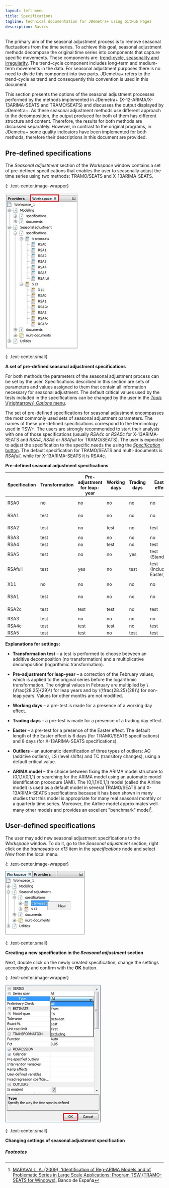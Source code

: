 ```yaml
---
layout: left-menu
title: Specifications
tagline: technical documentation for JDemetra+ using GitHub Pages
description: Basics
---
```


The primary aim of the seasonal adjustment process is to remove seasonal
fluctuations from the time series. To achieve this goal, seasonal
adjustment methods decompose the original time series into components
that capture specific movements. These components are: [trend-cycle,
seasonality and irregularity](../theory/index.html). The trend-cycle component
includes long-term and medium-term movements in the data. For seasonal
adjustment purposes there is no need to divide this component into two
parts. JDemetra+ refers to the trend-cycle as trend and consequently
this convention is used in this document.

This section presents the options of the seasonal adjustment processes
performed by the methods implemented in JDemetra+
(X-12-ARIMA/X-13ARIMA-SEATS and TRAMO/SEATS) and discusses the output
displayed by JDemetra+. As these seasonal adjustment methods use
different approach to the decomposition, the output produced for both of
them has different structure and content. Therefore, the results for
both methods are discussed separately. However, in contrast to the
original programs, in JDemetra+ some quality indicators have been
implemented for both methods, therefore their descriptions in this
document are provided.

Pre-defined specifications
--------------

The *Seasonal adjustment* section of the *Workspace* window contains a
set of pre-defined specifications that enables the user to seasonally
adjust the time series using two methods: TRAMO/SEATS and
X-13ARIMA-SEATS.

{: .text-center.image-wrapper}

![Text](/assets/img/reference-manual/manual/RM_C_pic19.jpg)

{: .text-center.small}

**A set of pre-defined seasonal adjustment specifications**

For both methods the parameters of the seasonal adjustment process can
be set by the user. Specifications described in this section are sets of
parameters and values assigned to them that contain all information
necessary for seasonal adjustment. The default critical values used by
the tests included in the specifications can be changed by the user in
the [*Tools* \\(\rightarrow\\) *Options* menu](../reference-manual/tools.html#options).

The set of pre-defined specifications for seasonal adjustment
encompasses the most commonly used sets of seasonal adjustment
parameters. The names of these pre-defined specifications correspond to
the terminology used in TSW+. The users are strongly recommended to
start their analysis with one of those specifications (usually *RSA4c*
or *RSA5c* for X-13ARIMA-SEATS and *RSA4*, *RSA5* or *RSAfull* for
TRAMO/SEATS). The user is expected to adjust the specification to the
specific needs the using the [*Specification* button](../case-studies/modelling-advanced.html). The default specification for TRAMO/SEATS
and multi-documents is *RSAfull*, while for X-13ARIMA-SEATS it is RSA4c.

**Pre-defined seasonal adjustment specifications**

<table class="table table-style">
<thead>
<tr class="header">
<th><strong>Specification</strong></th>
<th><strong>Transformation</strong></th>
<th><strong>Pre-adjustment <br/> for leap-year</strong></th>
<th><strong>Working days</strong></th>
<th><strong>Trading days</strong></th>
<th><strong>Easter effect</strong></th>
<th><strong>Outliers</strong></th>
<th><strong>ARIMA model</strong></th>
</tr>
</thead>
<tbody>
<tr class="odd">
<td>RSA0</td>
<td>no</td>
<td>no</td>
<td>no</td>
<td>no</td>
<td>no</td>
<td>no</td>
<td>(0,1,1)(0,1,1)</td>
</tr>
<tr class="even">
<td>RSA1</td>
<td>test</td>
<td>no</td>
<td>no</td>
<td>no</td>
<td>no</td>
<td>test</td>
<td>(0,1,1)(0,1,1)</td>
</tr>
<tr class="odd">
<td>RSA2</td>
<td>test</td>
<td>no</td>
<td>test</td>
<td>no</td>
<td>test</td>
<td>test</td>
<td>(0,1,1)(0,1,1)</td>
</tr>
<tr class="even">
<td>RSA3</td>
<td>test</td>
<td>no</td>
<td>no</td>
<td>no</td>
<td>no</td>
<td>test</td>
<td>AMI</td>
</tr>
<tr class="odd">
<td>RSA4</td>
<td>test</td>
<td>no</td>
<td>test</td>
<td>no</td>
<td>test</td>
<td>test</td>
<td>AMI</td>
</tr>
<tr class="even">
<td>RSA5</td>
<td>test</td>
<td>no</td>
<td>no</td>
<td>yes</td>
<td>test (Standard)</td>
<td>test</td>
<td>AMI</td>
</tr>
<tr class="odd">
<td>RSAfull</td>
<td>test</td>
<td>yes</td>
<td>no</td>
<td>test</td>
<td>test (Include Easter)</td>
<td>test</td>
<td>AMI</td>
</tr>
<tr class="even">
<td>X11</td>
<td>no</td>
<td>no</td>
<td>no</td>
<td>no</td>
<td>no</td>
<td>no</td>
<td>(0,1,1)(0,1,1)</td>
</tr>
<tr class="odd">
<td>RSA1</td>
<td>test</td>
<td>no</td>
<td>no</td>
<td>no</td>
<td>no</td>
<td>test</td>
<td>(0,1,1)(0,1,1)</td>
</tr>
<tr class="even">
<td>RSA2c</td>
<td>test</td>
<td>test</td>
<td>test</td>
<td>no</td>
<td>test</td>
<td>test</td>
<td>(0,1,1)(0,1,1)</td>
</tr>
<tr class="odd">
<td>RSA3</td>
<td>test</td>
<td>no</td>
<td>no</td>
<td>no</td>
<td>no</td>
<td>test</td>
<td>AMI</td>
</tr>
<tr class="even">
<td>RSA4c</td>
<td>test</td>
<td>test</td>
<td>test</td>
<td>no</td>
<td>test</td>
<td>test</td>
<td>AMI</td>
</tr>
<tr class="odd">
<td>RSA5</td>
<td>test</td>
<td>test</td>
<td>no</td>
<td>test</td>
<td>test</td>
<td>test</td>
<td>AMI</td>
</tr>
</tbody>
</table>

**Explanations for settings:**

-   **Transformation test** – a test is performed to choose between an
    additive decomposition (no transformation) and a multiplicative
    decomposition (logarithmic transformation).

-   **Pre-adjustment for leap-year** – a correction of the February
    values, which is applied to the original series before the
    logarithmic transformation. The original values in February are
    multiplied by \\(\frac{28.25}{29}\\) for leap years and by
    \\(\frac{28.25}{28}\\) for non-leap years. Values for other months
    are not modified.

-   **Working days** – a pre-test is made for a presence of a working
    day effect.

-   **Trading days** – a pre-test is made for a presence of a trading
    day effect.

-   **Easter** – a pre-test for a presence of the Easter effect. The
    default length of the Easter effect is 6 days (for TRAMO/SEATS
    specifications) and 8 days (for X-13ARIMA-SEATS specifications).

-   **Outliers** – an automatic identification of three types of
    outliers: AO (additive outliers), LS (level shifts) and TC
    (transitory changes), using a default critical value.

-   **ARIMA model** – the choice between fixing the ARIMA model
    structure to (0,1,1)(0,1,1) or searching for the ARIMA model using
    an automatic model identification procedure (AMI). The
    (0,1,1)(0,1,1) model (called the Airline model) is used as a
    default model in several TRAMO/SEATS and X-13ARIMA-SEATS
    specifications because it has been shown in many studies that this
    model is appropriate for many real seasonal monthly or a quarterly
    time series. Moreover, the Airline model approximates well many
    other models and provides an excellent "benchmark" model[^10].

User-defined specifications
--------------
The user may add new seasonal adjustment specifications to the
*Workspace* window. To do it, go to the *Seasonal adjustment* section,
right click on the *tramoseats* or *x13* item in the *specifications*
node and select *New* from the local menu.

{: .text-center.image-wrapper}

![Text](/assets/img/reference-manual/manual/RM_C_pic20.jpg)

{: .text-center.small}

**Creating a new specification in the *Seasonal adjustment* section**

Next, double click on the newly created specification, change the
settings accordingly and confirm with the **OK** button.


{: .text-center.image-wrapper}

![Text](/assets/img/reference-manual/manual/RM_C_pic21.jpg)

{: .text-center.small}

**Changing settings of seasonal adjustment specification**

##### Footnotes

[^10]: [MARAVALL, A. (2009), 'Identification of Reg-ARIMA Models and of Problematic Series in Large Scale Applications: Program TSW (TRAMO-SEATS for Windows)](http://www.bde.es/webbde/es/secciones/servicio/software/tramo/Large_Scale_TSW.pdf), Banco de España

